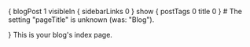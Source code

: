 {
    blogPost 1
    visibleIn {
        sidebarLinks 0
    }
    show {
        postTags 0
        title 0
    }
    # The setting "pageTitle" is unknown (was: "Blog").

}
This is your blog's index page.
